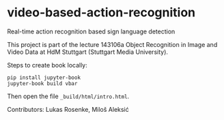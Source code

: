 # video-based-action-recognition
Real-time action recognition based sign language detection

This project is part of the lecture 143106a Object Recognition in Image and Video Data at HdM Stuttgart (Stuttgart Media University).

Steps to create book locally:

```
pip install jupyter-book
jupyter-book build vbar
```

Then open the file `_build/html/intro.html`.

Contributors:
Lukas Rosenke, Miloš Aleksić
